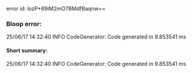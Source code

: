 error id: lozP+69iM2mO7BMdfBaqnw==
### Bloop error:

25/06/17 14:32:40 INFO CodeGenerator: Code generated in 9.853541 ms
#### Short summary: 

25/06/17 14:32:40 INFO CodeGenerator: Code generated in 9.853541 ms